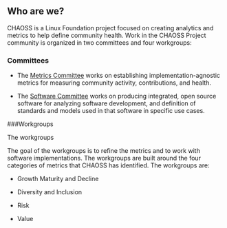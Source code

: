 ## Who are we?

CHAOSS is a Linux Foundation project focused on creating analytics and metrics to help define community health. Work in the CHAOSS Project community is organized in two committees and four workgroups:

### Committees

- The [Metrics Committee](https://chaoss.community/metrics) works on establishing implementation-agnostic metrics for measuring community activity, contributions, and health.

- The [Software Committee](https://chaoss.community/software) works on producing integrated, open source software for analyzing software development, and definition of standards and models used in that software in specific use cases.

###Workgroups

The workgroups

 The goal of the workgroups is to refine the metrics and to work with software implementations. The workgroups are built around the four categories of metrics that CHAOSS has identified. The workgroups are:

- Growth Maturity and Decline

- Diversity and Inclusion

- Risk

- Value
